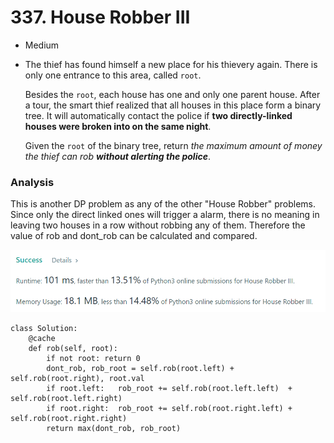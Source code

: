 # 337. House Robber III

* Medium
*   The thief has found himself a new place for his thievery again. There is only one entrance to this area, called `root`.

    Besides the `root`, each house has one and only one parent house. After a tour, the smart thief realized that all houses in this place form a binary tree. It will automatically contact the police if **two directly-linked houses were broken into on the same night**.

    Given the `root` of the binary tree, return _the maximum amount of money the thief can rob **without alerting the police**_.

### Analysis&#x20;

This is another DP problem as any of the other "House Robber" problems. Since only the direct linked ones will trigger a alarm, there is no meaning in leaving two houses in a row without robbing any of them. Therefore the value of rob and dont\_rob can be calculated and compared.&#x20;

![](<../.gitbook/assets/image (15).png>)

```
class Solution:
    @cache
    def rob(self, root):
        if not root: return 0
        dont_rob, rob_root = self.rob(root.left) + self.rob(root.right), root.val
        if root.left:   rob_root += self.rob(root.left.left)  + self.rob(root.left.right)
        if root.right:  rob_root += self.rob(root.right.left) + self.rob(root.right.right)
        return max(dont_rob, rob_root)
```
